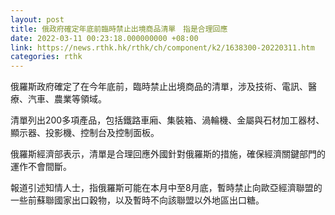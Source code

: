 ```yaml
---
layout: post
title: 俄政府確定年底前臨時禁止出境商品清單　指是合理回應
date: 2022-03-11 00:23:18.000000000 +08:00
link: https://news.rthk.hk/rthk/ch/component/k2/1638300-20220311.htm
categories: rthk
---
```


俄羅斯政府確定了在今年底前，臨時禁止出境商品的清單，涉及技術、電訊、醫療、汽車、農業等領域。

清單列出200多項產品，包括鐵路車廂、集裝箱、渦輪機、金屬與石材加工器材、顯示器、投影機、控制台及控制面板。

俄羅斯經濟部表示，清單是合理回應外國針對俄羅斯的措施，確保經濟關鍵部門的運作不會間斷。

報道引述知情人士，指俄羅斯可能在本月中至8月底，暫時禁止向歐亞經濟聯盟的一些前蘇聯國家出口穀物，以及暫時不向該聯盟以外地區出口糖。
